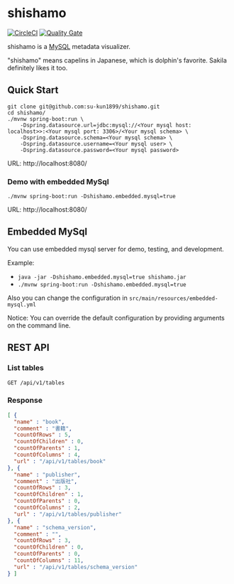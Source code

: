 # shishamo
[![CircleCI](https://circleci.com/gh/su-kun1899/shishamo/tree/master.svg?style=svg)](https://circleci.com/gh/su-kun1899/shishamo/tree/master)
[![Quality Gate](https://sonarqube.com/api/badges/gate?key=red.sukun1899:shishamo)](https://sonarqube.com/dashboard?id=red.sukun1899%3Ashishamo)

shishamo is a [MySQL](https://www.mysql.com/) metadata visualizer.

"shishamo" means capelins in Japanese, which is dolphin's favorite.
Sakila definitely likes it too.

## Quick Start

```
git clone git@github.com:su-kun1899/shishamo.git
cd shishamo/
./mvnw spring-boot:run \
    -Dspring.datasource.url=jdbc:mysql://<Your mysql host: localhost>>:<Your mysql port: 3306>/<Your mysql schema> \
    -Dspring.datasource.schema=<Your mysql schema> \
    -Dspring.datasource.username=<Your mysql user> \
    -Dspring.datasource.password=<Your mysql password>
```

URL:
http://localhost:8080/

### Demo with embedded MySql

```
./mvnw spring-boot:run -Dshishamo.embedded.mysql=true
```

URL:
http://localhost:8080/


## Embedded MySql

You can use embedded mysql server for demo, testing, and development.

Example:  
- `java -jar -Dshishamo.embedded.mysql=true shishamo.jar`
- `./mvnw spring-boot:run -Dshishamo.embedded.mysql=true`  

Also you can change the configuration in `src/main/resources/embedded-mysql.yml`  

Notice:
You can override the default configuration by providing arguments on the command line.

## REST API

### List tables

```
GET /api/v1/tables
```

### Response

```json
[ {
  "name" : "book",
  "comment" : "書籍",
  "countOfRows" : 5,
  "countOfChildren" : 0,
  "countOfParents" : 1,
  "countOfColumns" : 4,
  "url" : "/api/v1/tables/book"
}, {
  "name" : "publisher",
  "comment" : "出版社",
  "countOfRows" : 3,
  "countOfChildren" : 1,
  "countOfParents" : 0,
  "countOfColumns" : 2,
  "url" : "/api/v1/tables/publisher"
}, {
  "name" : "schema_version",
  "comment" : "",
  "countOfRows" : 3,
  "countOfChildren" : 0,
  "countOfParents" : 0,
  "countOfColumns" : 11,
  "url" : "/api/v1/tables/schema_version"
} ]
```